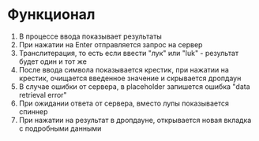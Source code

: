 # Функционал

1. В процессе ввода показывает результаты
2. При нажатии на Enter отправляется запрос на сервер
3. Транслитерация, то есть если ввести "лук" или "luk" - результат будет один и тот же
4. После ввода символа показывается крестик, при нажатии на крестик, очищается введенное значение и скрывается дропдаун
5. В случае ошибки от сервера, в placeholder запишется ошибка "data retrieval error"
6. При ожидании ответа от сервера, вместо лупы показывается спиннер
7. При нажатии на результат в дропдауне, открывается новая вкладка с подробными данными
